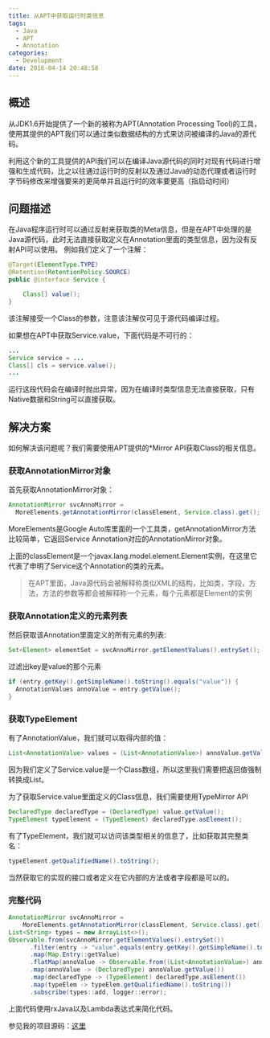 ```yaml
---
title: 从APT中获取运行时类信息
tags:
  - Java
  - APT
  - Annotation
categories:
  - Development
date: 2016-04-14 20:48:58
---
```



## 概述
从JDK1.6开始提供了一个新的被称为APT(Annotation Processing Tool)的工具，使用其提供的APT我们可以通过类似数据结构的方式来访问被编译的Java的源代码。

利用这个新的工具提供的API我们可以在编译Java源代码的同时对现有代码进行增强和生成代码，比之以往通过运行时的反射以及通过Java的动态代理或者运行时字节码修改来增强要来的更简单并且运行时的效率要更高（指启动时间）

<!-- more -->

## 问题描述
在Java程序运行时可以通过反射来获取类的Meta信息，但是在APT中处理的是Java源代码，此时无法直接获取定义在Annotation里面的类型信息，因为没有反射API可以使用。
例如我们定义了一个注解：
``` java
@Target(ElementType.TYPE)
@Retention(RetentionPolicy.SOURCE)
public @interface Service {

    Class[] value();
}
```
该注解接受一个Class的参数，注意该注解仅可见于源代码编译过程。

如果想在APT中获取Service.value，下面代码是不可行的：
``` java
...
Service service = ...
Class[] cls = service.value();
...
```
运行这段代码会在编译时抛出异常，因为在编译时类型信息无法直接获取，只有Native数据和String可以直接获取。

<!-- more -->

## 解决方案
如何解决该问题呢？我们需要使用APT提供的*Mirror API获取Class的相关信息。

### 获取AnnotationMirror对象

首先获取AnnotationMirror对象：
``` java
AnnotationMirror svcAnnoMirror =
  MoreElements.getAnnotationMirror(classElement, Service.class).get();
```
MoreElements是Google Auto库里面的一个工具类，getAnnotationMirror方法比较简单，它返回Service Annotation对应的AnnotationMirror对象。

上面的classElement是一个javax.lang.model.element.Element实例，在这里它代表了申明了Service这个Annotation的类的元素。
>在APT里面，Java源代码会被解释称类似XML的结构，比如类，字段，方法，方法的参数等都会被解释称一个元素，每个元素都是Element的实例

### 获取Annotation定义的元素列表

然后获取该Annotation里面定义的所有元素的列表:
``` java
Set<Element> elementSet = svcAnnoMirror.getElementValues().entrySet();
```
过滤出key是value的那个元素
``` java
if (entry.getKey().getSimpleName().toString().equals("value")) {
  AnnotationValues annoValue = entry.getValue();
}
```

### 获取TypeElement

有了AnnotationValue，我们就可以取得内部的值：
``` java
List<AnnotationValue> values = (List<AnnotationValue>) annoValue.getValue();
```
因为我们定义了Service.value是一个Class数组，所以这里我们需要把返回值强制转换成List。

为了获取Service.value里面定义的Class信息，我们需要使用TypeMirror API
``` java
DeclaredType declaredType = (DeclaredType) value.getValue();
TypeElement typeElement = (TypeElement) declaredType.asElement();
```

有了TypeElement，我们就可以访问该类型相关的信息了，比如获取其完整类名：
``` java
typeElement.getQualifiedName().toString();
```
当然获取它的实现的接口或者定义在它内部的方法或者字段都是可以的。

### 完整代码
``` java
AnnotationMirror svcAnnoMirror =
    MoreElements.getAnnotationMirror(classElement, Service.class).get();
List<String> types = new ArrayList<>();
Observable.from(svcAnnoMirror.getElementValues().entrySet())
      .filter(entry -> "value".equals(entry.getKey().getSimpleName().toString()))
      .map(Map.Entry::getValue)
      .flatMap(annoValue -> Observable.from((List<AnnotationValue>) annoValue.getValue()))
      .map(annoValue -> (DeclaredType) annoValue.getValue())
      .map(declaredType -> (TypeElement) declaredType.asElement())
      .map(typeElem -> typeElem.getQualifiedName().toString())
      .subscribe(types::add, logger::error);
```
上面代码使用rxJava以及Lambda表达式来简化代码。

参见我的项目源码：[这里](https://github.com/minjing/uapi/blob/master/uapi.kernel.annotation/src/main/java/uapi/annotation/AnnotationsHandler.java)
